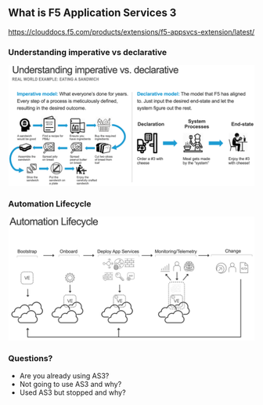 ## What is F5 Application Services 3

https://clouddocs.f5.com/products/extensions/f5-appsvcs-extension/latest/

### Understanding imperative vs declarative  

![imperative](https://github.com/mdditt2000/f5-appsvcs-extension/blob/master/demos/what_is_as3/diagram/2022-04-13_12-39-47.png)

### Automation Lifecycle

![automation](https://github.com/mdditt2000/f5-appsvcs-extension/blob/master/demos/what_is_as3/diagram/2022-04-13_12-39-23.png)

### Questions?

* Are you already using AS3?
* Not going to use AS3 and why?
* Used AS3 but stopped and why?